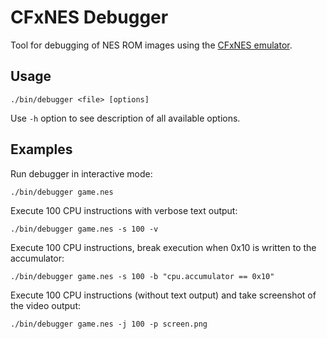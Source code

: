 # CFxNES Debugger

Tool for debugging of NES ROM images using the [CFxNES emulator](../README.md).

## Usage

    ./bin/debugger <file> [options]

Use `-h` option to see description of all available options.

## Examples

Run debugger in interactive mode:

    ./bin/debugger game.nes

Execute 100 CPU instructions with verbose text output:

    ./bin/debugger game.nes -s 100 -v

Execute 100 CPU instructions, break execution when 0x10 is written to the accumulator:

    ./bin/debugger game.nes -s 100 -b "cpu.accumulator == 0x10"

Execute 100 CPU instructions (without text output) and take screenshot of the video output:

    ./bin/debugger game.nes -j 100 -p screen.png
